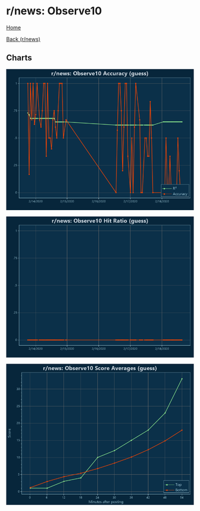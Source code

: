 # r/news: Observe10

[Home](../../index.md)

[Back (r/news)](../guess_news.md)

## Charts

![r/news R² (guess)](../../images/models/guess_news_Observe10_Accuracy.png "r/news R² (guess)")

![r/news Hit Ratio (guess)](../../images/models/guess_news_Observe10_HitRatio.png "r/news Hit Ratio (guess)")

![r/news Score Averages (guess)](../../images/models/guess_news_Observe10_Scores.png "r/news Score Averages (guess)")

